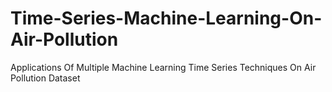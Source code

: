 # Time-Series-Machine-Learning-On-Air-Pollution
Applications Of Multiple Machine Learning Time Series Techniques On Air Pollution Dataset
